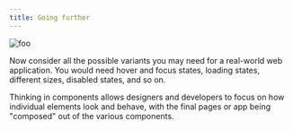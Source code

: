 ```yaml
---
title: Going further
---
```


![foo](/button-variants.png "Button variants")

Now consider all the possible variants you may need for a real-world web application. You would need hover and focus states, loading states, different sizes, disabled states, and so on.

Thinking in components allows designers and developers to focus on how individual elements look and behave, with the final pages or app being "composed" out of the various components.
